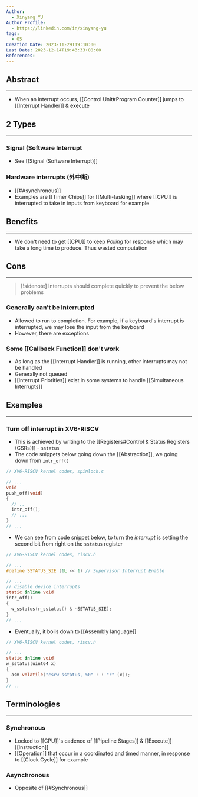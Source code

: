 ```yaml
---
Author:
  - Xinyang YU
Author Profile:
  - https://linkedin.com/in/xinyang-yu
tags:
  - OS
Creation Date: 2023-11-29T19:10:00
Last Date: 2023-12-14T19:43:33+08:00
References: 
---
```

## Abstract
---
- When an interrupt occurs, [[Control Unit#Program Counter]] jumps to [[Interrupt Handler]] & execute 


## 2 Types
---
### Signal (Software Interrupt
- See [[Signal (Software Interrupt)]]
### Hardware interrupts (外中断)
- [[#Asynchronous]]
- Examples are [[Timer Chips]] for [[Multi-tasking]] where [[CPU]] is interrupted to take in inputs from keyboard for example

## Benefits
---
- We don't need to get [[CPU]] to keep *Polling* for response which may take a long time to produce. Thus wasted computation

## Cons
---
>[!sidenote]
>Interrupts should complete quickly to prevent the below problems
### Generally can't be interrupted
- Allowed to run to completion. For example, if a keyboard's interrupt is interrupted, we may lose the input from the keyboard
- However, there are exceptions 

### Some [[Callback Function]] don't work
- As long as the [[Interrupt Handler]] is running, other interrupts may not be handled 
- Generally not queued
- [[Interrupt Priorities]] exist in some systems to handle [[Simultaneous Interrupts]]

## Examples
---
### Turn off interrupt in XV6-RISCV
- This is achieved by writing to the [[Registers#Control & Status Registers (CSRs)]] - `sstatus`
- The code snippets below going down the [[Abstraction]], we going down from `intr_off()`
```c {8}
// XV6-RISCV kernel codes, spinlock.c

// ...
void
push_off(void)
{
  // ..
  intr_off();
  // ...
}
// ...
```
- We can see from code snippet below, to turn the *interrupt* is setting the second bit from right on the `sstatus` register
```c {11}
// XV6-RISCV kernel codes, riscv.h

// ...
#define SSTATUS_SIE (1L << 1) // Supervisor Interrupt Enable

// ...
// disable device interrupts
static inline void
intr_off()
{
  w_sstatus(r_sstatus() & ~SSTATUS_SIE);
}
// ...
```
- Eventually, it boils down to [[Assembly language]]
```c {7}
// XV6-RISCV kernel codes, riscv.h

// ...
static inline void 
w_sstatus(uint64 x)
{
  asm volatile("csrw sstatus, %0" : : "r" (x));
}
// ..
```

## Terminologies 
---
### Synchronous
- Locked to [[CPU]]'s cadence of [[Pipeline Stages]] & [[Execute]] [[Instruction]]
- [[Operation]] that occur in a coordinated and timed manner, in response to [[Clock Cycle]] for example
### Asynchronous
- Opposite of [[#Synchronous]]